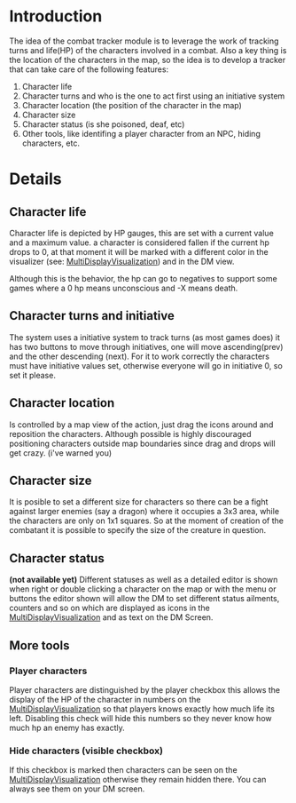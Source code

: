 # Introduction #

The idea of the combat tracker module is to leverage the work of tracking turns and life(HP) of the characters involved in a combat. Also a key thing is the location of the characters in the map, so the idea is to develop a tracker that can take care of the following features:
  1. Character life
  1. Character turns and who is the one to act first using an initiative system
  1. Character location (the position of the character in the map)
  1. Character size
  1. Character status (is she poisoned, deaf, etc)
  1. Other tools, like identifing a player character from an NPC, hiding characters, etc.

# Details #

## Character life ##

Character life is depicted by HP gauges, this are set with a current value and a maximum value. a character is considered fallen if the current hp drops to 0, at that moment it will be marked with a different color in the visualizer (see: [MultiDisplayVisualization](MultiDisplayVisualization.md)) and in the DM view.

Although this is the behavior, the hp can go to negatives to support some games where a 0 hp means unconscious and -X means death.

## Character turns and initiative ##

The system uses a initiative system to track turns (as most games does) it has two buttons to move through initiatives, one will move ascending(prev) and the other descending (next). For it to work correctly the characters must have initiative values set, otherwise everyone will go in initiative 0, so set it please.

## Character location ##

Is controlled by a map view of the action, just drag the icons around and reposition the characters. Although possible is highly discouraged positioning characters outside map boundaries since drag and drops will get crazy. (i've warned you)

## Character size ##

It is posible to set a different size for characters so there can be a fight against larger enemies (say a dragon) where it occupies a 3x3 area, while the characters are only on 1x1 squares. So at the moment of creation of the combatant it is possible to specify the size of the creature in question.

## Character status ##
**(not available yet)**
Different statuses as well as a detailed editor is shown when right or double clicking a character on the map or with the menu or buttons the editor shown will allow the DM to set different status ailments, counters and so on which are displayed as icons in the [MultiDisplayVisualization](MultiDisplayVisualization.md) and as text on the DM Screen.

## More tools ##
### Player characters ###
Player characters are distinguished by the player checkbox this allows the display of the HP of the character in numbers on the [MultiDisplayVisualization](MultiDisplayVisualization.md) so that players knows exactly how much life its left. Disabling this check will hide this numbers so they never know how much hp an enemy has exactly.
### Hide characters (visible checkbox) ###
If this checkbox is marked then characters can be seen on the [MultiDisplayVisualization](MultiDisplayVisualization.md) otherwise they remain hidden there. You can always see them on your DM screen.